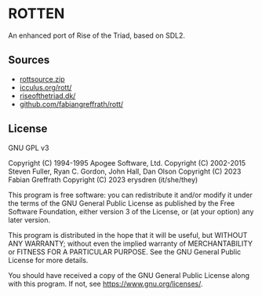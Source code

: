 
# ROTTEN

An enhanced port of Rise of the Triad, based on SDL2.

## Sources

- [rottsource.zip](ftp://ftp.3drealms.com/source/rottsource.zip)
- [icculus.org/rott/](https://icculus.org/rott/)
- [riseofthetriad.dk/](https://www.riseofthetriad.dk/)
- [github.com/fabiangreffrath/rott/](https://github.com/fabiangreffrath/rott/)

## License

GNU GPL v3

Copyright (C) 1994-1995 Apogee Software, Ltd.
Copyright (C) 2002-2015 Steven Fuller, Ryan C. Gordon, John Hall, Dan Olson
Copyright (C) 2023 Fabian Greffrath
Copyright (C) 2023 erysdren (it/she/they)

This program is free software: you can redistribute it and/or modify
it under the terms of the GNU General Public License as published by
the Free Software Foundation, either version 3 of the License, or
(at your option) any later version.

This program is distributed in the hope that it will be useful,
but WITHOUT ANY WARRANTY; without even the implied warranty of
MERCHANTABILITY or FITNESS FOR A PARTICULAR PURPOSE.  See the
GNU General Public License for more details.

You should have received a copy of the GNU General Public License
along with this program.  If not, see <https://www.gnu.org/licenses/>.
